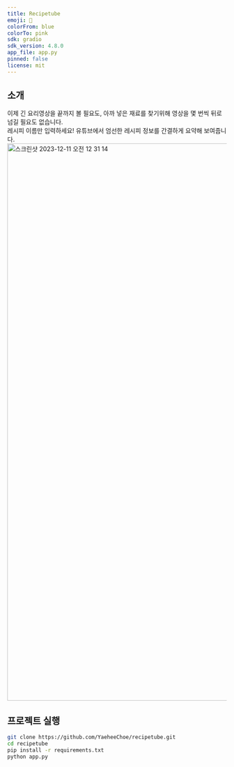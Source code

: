 ```yaml
---
title: Recipetube
emoji: 🐠
colorFrom: blue
colorTo: pink
sdk: gradio
sdk_version: 4.8.0
app_file: app.py
pinned: false
license: mit
---
```


## 소개

이제 긴 요리영상을 끝까지 볼 필요도, 아까 넣은 재료를 찾기위해 영상을 몇 번씩 뒤로 넘길 필요도 없습니다.  
레시피 이름만 입력하세요! 유튜브에서 엄선한 레시피 정보를 간결하게 요약해 보여줍니다.
<img width="1281" alt="스크린샷 2023-12-11 오전 12 31 14" src="https://github.com/YaeheeChoe/recipetube/assets/72256237/780084d2-7c4e-4800-b421-37606e44fce0">

## 프로젝트 실행

```bash
git clone https://github.com/YaeheeChoe/recipetube.git
cd recipetube
pip install -r requirements.txt
python app.py
```
